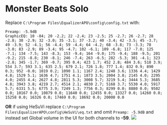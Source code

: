 # Monster Beats Solo
Replace `C:\Program Files\EqualizerAPO\config\config.txt` with:
```
Preamp: -5.9dB
GraphicEQ: 10 -84; 20 -2.2; 22 -2.4; 23 -2.5; 25 -2.7; 26 -2.7; 28 -2.8; 30 -2.9; 32 -3.0; 35 -3.1; 37 -3.2; 40 -3.4; 42 -3.5; 45 -3.7; 49 -3.9; 52 -4.1; 56 -4.4; 59 -4.4; 64 -4.2; 68 -3.8; 73 -3.3; 78 -3.0; 83 -2.9; 89 -3.4; 95 -4.7; 102 -6.1; 109 -6.8; 117 -7.0; 125 -7.1; 134 -7.5; 143 -8.3; 153 -9.4; 164 -9.0; 175 -9.4; 188 -9.5; 201 -9.2; 215 -8.8; 230 -8.1; 246 -7.4; 263 -6.5; 282 -5.3; 301 -4.1; 323 -2.8; 345 -1.7; 369 -0.7; 395 0.4; 423 1.7; 452 2.8; 484 3.6; 518 3.9; 554 3.7; 593 3.1; 635 2.5; 679 2.1; 726 1.8; 777 1.4; 832 0.9; 890 0.3; 952 -0.0; 1019 0.2; 1090 1.1; 1167 2.4; 1248 3.6; 1336 4.4; 1429 4.8; 1529 5.1; 1636 4.7; 1751 4.1; 1873 3.5; 2004 3.8; 2145 4.0; 2295 4.0; 2455 4.4; 2627 4.8; 2811 5.3; 3008 5.7; 3219 5.4; 3444 5.3; 3685 4.8; 3943 3.8; 4219 2.7; 4514 2.1; 4830 2.7; 5168 3.7; 5530 4.0; 5917 5.7; 6331 5.5; 6775 3.9; 7249 1.3; 7756 0.3; 8299 0.0; 8880 0.0; 9502 0.0; 10167 0.0; 10879 0.0; 11640 0.0; 12455 0.0; 13327 0.0; 14260 0.0; 15258 0.0; 16326 0.0; 17469 0.0; 18692 0.0; 20000 0.0
```
**OR** if using HeSuVi replace `C:\Program Files\EqualizerAPO\config\HeSuVi\eq.txt` and omit `Preamp: -5.9dB` and instead set Global volume in the UI for both channels to **-59**.
![](https://raw.githubusercontent.com/jaakkopasanen/AutoEq/master/results/Sonoma%20Model%20One/innerfidelity/onear/Monster%20Beats%20Solo/Monster%20Beats%20Solo.png)